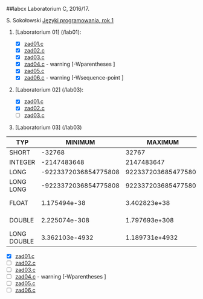 ##labcx
Laboratorium C, 2016/17.

S. Sokołowski
[Języki programowania, rok 1](https://inf.ug.edu.pl/~stefan/Dydaktyka/JezProg/)

1. [Laboratorium 01]  (/lab01):

 	* [x] [zad01.c](lab01/zad01.c)
	* [x] [zad02.c](lab01/zad02.c)
	* [x] [zad03.c](lab01/zad03.c)
	* [x] [zad04.c](lab01/zad04.c) - warning [-Wparentheses ]
	* [x] [zad05.c](lab01/zad05.c)
	* [x] [zad06.c](lab01/zad06.c) - warning [-Wsequence-point ]

2. [Laboratorium 02]  (/lab03):

   	* [x] [zad01.c](lab02/zad01.c)
  	* [x] [zad02.c](lab02/zad02.c)
  	* [ ] [zad03.c](lab02/zad03.c)

3. [Laboratorium 03] (/lab03)

|    TYP      |       MINIMUM       |       MAXIMUM       |      ZIARNO     |      PRECYZJA    |      WE/WY     |
|-------------|---------------------|---------------------|-----------------|------------------|----------------|
|SHORT        |               -32768|                32767|                 |                  |       %i       |
|INTEGER      |          -2147483648|           2147483647|                 |                  |       %i       |
|LONG         | -9223372036854775808|  9223372036854775807|                 |                  |       %li      |
|LONG LONG    | -9223372036854775808|  9223372036854775807|                 |                  |       %lli     |
|FLOAT        |         1.175494e-38|         3.402823e+38|     1.192093e-07|                 6|   %f lub %e    |
|DOUBLE       |        2.225074e-308|        1.797693e+308|     2.220446e-16|                15|  %lf lub %le   |
|LONG DOUBLE  |       3.362103e-4932|       1.189731e+4932|     1.084202e-19|                18|   %Lf lub %Le  |

  * [x] [zad01.c](lab03/zad01.c)
  * [ ] [zad02.c](lab03/zad02.c)
  * [ ] [zad03.c](lab03/zad03.c)
  * [ ] [zad04.c](lab03/zad04.c) - warning [-Wparentheses ]
  * [ ] [zad05.c](lab03/zad05.c)
  * [ ] [zad06.c](lab03/zad06.c)
